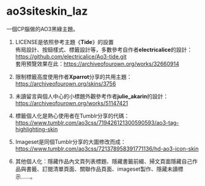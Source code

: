 # ao3siteskin_laz
一個CP腦做的AO3黑綠主題。
 
 
1. LICENSE是依照參考主題《**Tide**》的設置  
佈局設計、按鈕樣式、標籤設計等，多數參考自作者**electricalice**的設計：https://github.com/electricalice/Ao3-tide.git  
套用預覽效果在此：https://archiveofourown.org/works/32660914  

2. 限制標籤高度使用作者**Xparrot**分享的共用主題：https://archiveofourown.org/skins/3756  

3. 未讀留言與個人中心的小標題外觀參考作者**julie_akarin**的設計：https://archiveofourown.org/works/51147421  

4. 標籤個人化是熱心使用者在Tumblr分享的代碼：https://www.tumblr.com/ao3css/719426121300590593/ao3-tag-highlighting-skin
 
5. Imageset是同個Tumblr分享的大圖修改而成：https://www.tumblr.com/ao3css/721378958391771136/hd-ao3-icon-skin  

6. 其他個人化：隱藏作品內文頁列表標題、隱藏書籤前綴、掃文頁面隱藏自己作品與書籤、訂閱清單頁面、關聯作品頁面、imageset製作、隱藏未讀標示……。
